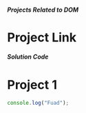 ##### Projects Related to DOM

# Project Link

##### Solution Code

# Project 1

```javascript
console.log("Fuad");
```
